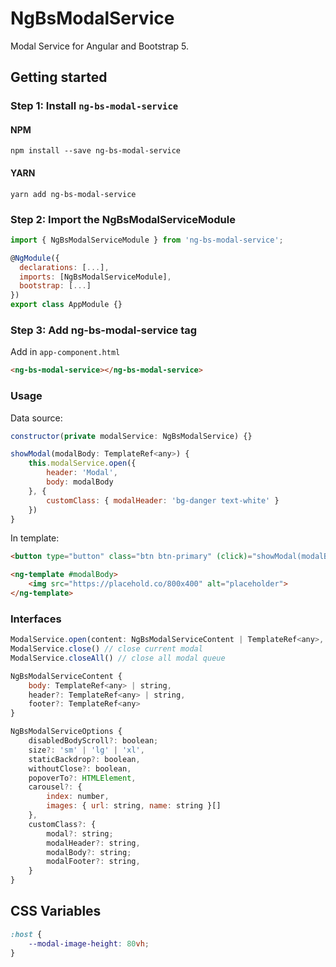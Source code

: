 # NgBsModalService
Modal Service for Angular and Bootstrap 5.

## Getting started
### Step 1: Install `ng-bs-modal-service`

#### NPM
```shell
npm install --save ng-bs-modal-service
```
#### YARN
```shell
yarn add ng-bs-modal-service
```
### Step 2: Import the NgBsModalServiceModule
```js
import { NgBsModalServiceModule } from 'ng-bs-modal-service';

@NgModule({
  declarations: [...],
  imports: [NgBsModalServiceModule],
  bootstrap: [...]
})
export class AppModule {}
```

### Step 3: Add ng-bs-modal-service tag
Add in `app-component.html`

```html
<ng-bs-modal-service></ng-bs-modal-service>
```

### Usage
Data source:
```js
constructor(private modalService: NgBsModalService) {}

showModal(modalBody: TemplateRef<any>) {
    this.modalService.open({
        header: 'Modal',
        body: modalBody
    }, { 
        customClass: { modalHeader: 'bg-danger text-white' }
    })
}
```

In template:
```html
<button type="button" class="btn btn-primary" (click)="showModal(modalBody)">Show Modal</button>

<ng-template #modalBody>
    <img src="https://placehold.co/800x400" alt="placeholder">
</ng-template>
```

### Interfaces
```js
ModalService.open(content: NgBsModalServiceContent | TemplateRef<any>, options?: NgBsModalServiceOptions)
ModalService.close() // close current modal
ModalService.closeAll() // close all modal queue

NgBsModalServiceContent {
    body: TemplateRef<any> | string,
    header?: TemplateRef<any> | string,
    footer?: TemplateRef<any>
}

NgBsModalServiceOptions {
    disabledBodyScroll?: boolean;
    size?: 'sm' | 'lg' | 'xl',
    staticBackdrop?: boolean,
    withoutClose?: boolean,
    popoverTo?: HTMLElement,
    carousel?: {
        index: number,
        images: { url: string, name: string }[]
    },
    customClass?: {
        modal?: string;
        modalHeader?: string,
        modalBody?: string;
        modalFooter?: string,
    }
}
```
## CSS Variables

```css
:host {
    --modal-image-height: 80vh;
}
```
